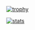 [![trophy](https://github-profile-trophy.vercel.app/?username=fuseteam)](https://github.com/ryo-ma/github-profile-trophy)

[![stats](https://github-readme-stats.vercel.app/api/?username=fuseteam)]([https://github.com/ryo-ma/github-readme-stats](https://github.com/ryo-ma/github-profile-readme-generator))

